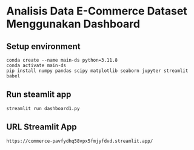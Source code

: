 # Analisis Data E-Commerce Dataset Menggunakan Dashboard

## Setup environment
```
conda create --name main-ds python=3.11.8
conda activate main-ds
pip install numpy pandas scipy matplotlib seaborn jupyter streamlit babel
```
## Run steamlit app
```
streamlit run dashboard1.py
```
## URL Streamlit App
```
https://commerce-pavfydhq58vpx5fmjyfdvd.streamlit.app/
